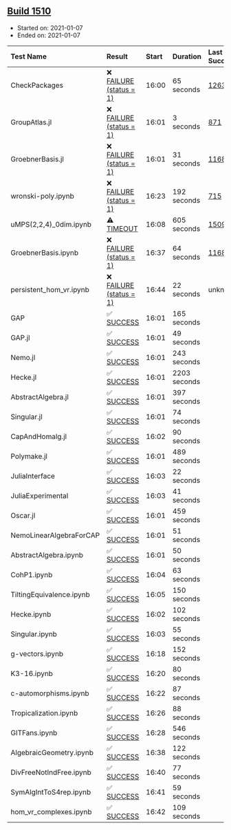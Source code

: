 ## [Build 1510](https://oscarci.mathematik.uni-kl.de/job/oscar-stable/1510/)

* Started on: 2021-01-07
* Ended on: 2021-01-07

| Test Name    | Result | Start | Duration | Last Success | First Failure |
|:-------------|:-------|:------|:---------|:-------------|:--------------|
| CheckPackages | ❌ [FAILURE (status = 1)](https://oscarci.mathematik.uni-kl.de/job/oscar-stable/1510/artifact/logs/build-1510/CheckPackages.log) | 16:00 | 65 seconds | [1263](https://oscarci.mathematik.uni-kl.de/job/oscar-stable/1263/) | [1264](https://oscarci.mathematik.uni-kl.de/job/oscar-stable/1264/) |
| GroupAtlas.jl | ❌ [FAILURE (status = 1)](https://oscarci.mathematik.uni-kl.de/job/oscar-stable/1510/artifact/logs/build-1510/GroupAtlas.jl.log) | 16:01 | 3 seconds | [871](https://oscarci.mathematik.uni-kl.de/job/oscar-stable/871/) | [872](https://oscarci.mathematik.uni-kl.de/job/oscar-stable/872/) |
| GroebnerBasis.jl | ❌ [FAILURE (status = 1)](https://oscarci.mathematik.uni-kl.de/job/oscar-stable/1510/artifact/logs/build-1510/GroebnerBasis.jl.log) | 16:01 | 31 seconds | [1168](https://oscarci.mathematik.uni-kl.de/job/oscar-stable/1168/) | [1169](https://oscarci.mathematik.uni-kl.de/job/oscar-stable/1169/) |
| wronski-poly.ipynb | ❌ [FAILURE (status = 1)](https://oscarci.mathematik.uni-kl.de/job/oscar-stable/1510/artifact/logs/build-1510/wronski-poly.ipynb.log) | 16:23 | 192 seconds | [715](https://oscarci.mathematik.uni-kl.de/job/oscar-stable/715/) | [716](https://oscarci.mathematik.uni-kl.de/job/oscar-stable/716/) |
| uMPS(2,2,4)_0dim.ipynb | ⚠ [TIMEOUT](https://oscarci.mathematik.uni-kl.de/job/oscar-stable/1510/artifact/logs/build-1510/uMPS-2-2-4-_0dim.ipynb.log) | 16:08 | 605 seconds | [1509](https://oscarci.mathematik.uni-kl.de/job/oscar-stable/1509/) | [1510](https://oscarci.mathematik.uni-kl.de/job/oscar-stable/1510/) |
| GroebnerBasis.ipynb | ❌ [FAILURE (status = 1)](https://oscarci.mathematik.uni-kl.de/job/oscar-stable/1510/artifact/logs/build-1510/GroebnerBasis.ipynb.log) | 16:37 | 64 seconds | [1168](https://oscarci.mathematik.uni-kl.de/job/oscar-stable/1168/) | [1169](https://oscarci.mathematik.uni-kl.de/job/oscar-stable/1169/) |
| persistent_hom_vr.ipynb | ❌ [FAILURE (status = 1)](https://oscarci.mathematik.uni-kl.de/job/oscar-stable/1510/artifact/logs/build-1510/persistent_hom_vr.ipynb.log) | 16:44 | 22 seconds | unknown | unknown |
| GAP | ✅ [SUCCESS](https://oscarci.mathematik.uni-kl.de/job/oscar-stable/1510/artifact/logs/build-1510/GAP.log) | 16:01 | 165 seconds |  |  |
| GAP.jl | ✅ [SUCCESS](https://oscarci.mathematik.uni-kl.de/job/oscar-stable/1510/artifact/logs/build-1510/GAP.jl.log) | 16:01 | 49 seconds |  |  |
| Nemo.jl | ✅ [SUCCESS](https://oscarci.mathematik.uni-kl.de/job/oscar-stable/1510/artifact/logs/build-1510/Nemo.jl.log) | 16:01 | 243 seconds |  |  |
| Hecke.jl | ✅ [SUCCESS](https://oscarci.mathematik.uni-kl.de/job/oscar-stable/1510/artifact/logs/build-1510/Hecke.jl.log) | 16:01 | 2203 seconds |  |  |
| AbstractAlgebra.jl | ✅ [SUCCESS](https://oscarci.mathematik.uni-kl.de/job/oscar-stable/1510/artifact/logs/build-1510/AbstractAlgebra.jl.log) | 16:01 | 397 seconds |  |  |
| Singular.jl | ✅ [SUCCESS](https://oscarci.mathematik.uni-kl.de/job/oscar-stable/1510/artifact/logs/build-1510/Singular.jl.log) | 16:01 | 74 seconds |  |  |
| CapAndHomalg.jl | ✅ [SUCCESS](https://oscarci.mathematik.uni-kl.de/job/oscar-stable/1510/artifact/logs/build-1510/CapAndHomalg.jl.log) | 16:02 | 90 seconds |  |  |
| Polymake.jl | ✅ [SUCCESS](https://oscarci.mathematik.uni-kl.de/job/oscar-stable/1510/artifact/logs/build-1510/Polymake.jl.log) | 16:01 | 489 seconds |  |  |
| JuliaInterface | ✅ [SUCCESS](https://oscarci.mathematik.uni-kl.de/job/oscar-stable/1510/artifact/logs/build-1510/JuliaInterface.log) | 16:03 | 22 seconds |  |  |
| JuliaExperimental | ✅ [SUCCESS](https://oscarci.mathematik.uni-kl.de/job/oscar-stable/1510/artifact/logs/build-1510/JuliaExperimental.log) | 16:03 | 41 seconds |  |  |
| Oscar.jl | ✅ [SUCCESS](https://oscarci.mathematik.uni-kl.de/job/oscar-stable/1510/artifact/logs/build-1510/Oscar.jl.log) | 16:01 | 459 seconds |  |  |
| NemoLinearAlgebraForCAP | ✅ [SUCCESS](https://oscarci.mathematik.uni-kl.de/job/oscar-stable/1510/artifact/logs/build-1510/NemoLinearAlgebraForCAP.log) | 16:01 | 51 seconds |  |  |
| AbstractAlgebra.ipynb | ✅ [SUCCESS](https://oscarci.mathematik.uni-kl.de/job/oscar-stable/1510/artifact/logs/build-1510/AbstractAlgebra.ipynb.log) | 16:01 | 50 seconds |  |  |
| CohP1.ipynb | ✅ [SUCCESS](https://oscarci.mathematik.uni-kl.de/job/oscar-stable/1510/artifact/logs/build-1510/CohP1.ipynb.log) | 16:04 | 63 seconds |  |  |
| TiltingEquivalence.ipynb | ✅ [SUCCESS](https://oscarci.mathematik.uni-kl.de/job/oscar-stable/1510/artifact/logs/build-1510/TiltingEquivalence.ipynb.log) | 16:05 | 150 seconds |  |  |
| Hecke.ipynb | ✅ [SUCCESS](https://oscarci.mathematik.uni-kl.de/job/oscar-stable/1510/artifact/logs/build-1510/Hecke.ipynb.log) | 16:02 | 102 seconds |  |  |
| Singular.ipynb | ✅ [SUCCESS](https://oscarci.mathematik.uni-kl.de/job/oscar-stable/1510/artifact/logs/build-1510/Singular.ipynb.log) | 16:03 | 55 seconds |  |  |
| g-vectors.ipynb | ✅ [SUCCESS](https://oscarci.mathematik.uni-kl.de/job/oscar-stable/1510/artifact/logs/build-1510/g-vectors.ipynb.log) | 16:18 | 152 seconds |  |  |
| K3-16.ipynb | ✅ [SUCCESS](https://oscarci.mathematik.uni-kl.de/job/oscar-stable/1510/artifact/logs/build-1510/K3-16.ipynb.log) | 16:20 | 80 seconds |  |  |
| c-automorphisms.ipynb | ✅ [SUCCESS](https://oscarci.mathematik.uni-kl.de/job/oscar-stable/1510/artifact/logs/build-1510/c-automorphisms.ipynb.log) | 16:22 | 87 seconds |  |  |
| Tropicalization.ipynb | ✅ [SUCCESS](https://oscarci.mathematik.uni-kl.de/job/oscar-stable/1510/artifact/logs/build-1510/Tropicalization.ipynb.log) | 16:26 | 88 seconds |  |  |
| GITFans.ipynb | ✅ [SUCCESS](https://oscarci.mathematik.uni-kl.de/job/oscar-stable/1510/artifact/logs/build-1510/GITFans.ipynb.log) | 16:28 | 546 seconds |  |  |
| AlgebraicGeometry.ipynb | ✅ [SUCCESS](https://oscarci.mathematik.uni-kl.de/job/oscar-stable/1510/artifact/logs/build-1510/AlgebraicGeometry.ipynb.log) | 16:38 | 122 seconds |  |  |
| DivFreeNotIndFree.ipynb | ✅ [SUCCESS](https://oscarci.mathematik.uni-kl.de/job/oscar-stable/1510/artifact/logs/build-1510/DivFreeNotIndFree.ipynb.log) | 16:40 | 77 seconds |  |  |
| SymAlgIntToS4rep.ipynb | ✅ [SUCCESS](https://oscarci.mathematik.uni-kl.de/job/oscar-stable/1510/artifact/logs/build-1510/SymAlgIntToS4rep.ipynb.log) | 16:41 | 59 seconds |  |  |
| hom_vr_complexes.ipynb | ✅ [SUCCESS](https://oscarci.mathematik.uni-kl.de/job/oscar-stable/1510/artifact/logs/build-1510/hom_vr_complexes.ipynb.log) | 16:42 | 109 seconds |  |  |
